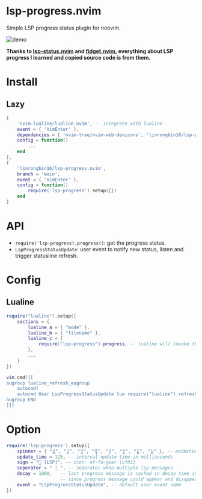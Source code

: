 # lsp-progress.nvim

Simple LSP progress status plugin for neovim.

![demo](https://user-images.githubusercontent.com/6496887/215637132-65e27eac-df71-4d17-9365-b516d6536ece.jpg)

**Thanks to [lsp-status.nvim](https://github.com/nvim-lua/lsp-status.nvim) and [fidget.nvim](https://github.com/j-hui/fidget.nvim), everything about LSP progress I learned and copied source code is from them.**

# Install

## Lazy

```lua
{
    'nvim-lualine/lualine.nvim', -- integrate with lualine
    event = { 'VimEnter' },
    dependencies = { 'nvim-tree/nvim-web-devicons', 'linrongbin16/lsp-progress.nvim' },
    config = function()
        ...
    end
},
{
    'linrongbin16/lsp-progress.nvim',
    branch = 'main',
    event = { 'VimEnter' },
    config = function()
        require('lsp-progress').setup({})
    end
}
```

# API

- `require('lsp-progress).progress()`: get the progress status.
- `LspProgressStatusUpdate`: user event to notify new status, listen and trigger statusline refresh.

# Config

## Lualine

```lua
require("lualine").setup({
    sections = {
		lualine_a = { "mode" },
		lualine_b = { "filename" },
		lualine_c = {
            require("lsp-progress").progress, -- lualine will invoke this function to get lsp progress message.
        },
        ...
    }
})

vim.cmd([[
augroup lualine_refresh_augroup
    autocmd!
    autocmd User LspProgressStatusUpdate lua require("lualine").refresh() -- listen to user event and trigger refresh
augroup END
]])
```

# Option

```lua
require('lsp-progress').setup({
    spinner = { "⣾", "⣽", "⣻", "⢿", "⡿", "⣟", "⣯", "⣷" }, -- animation string array
    update_time = 125, -- interval update time in milliseconds
    sign = " [LSP]", -- icon: nf-fa-gear \uf013
    seperator = " ┆ ", -- seperator when multiple lsp messages
    decay = 1000,   -- last progress message is cached in decay time in milliseconds,
                    -- since progress message could appear and disappear in an instant
    event = "LspProgressStatusUpdate", -- default user event name
})
```

